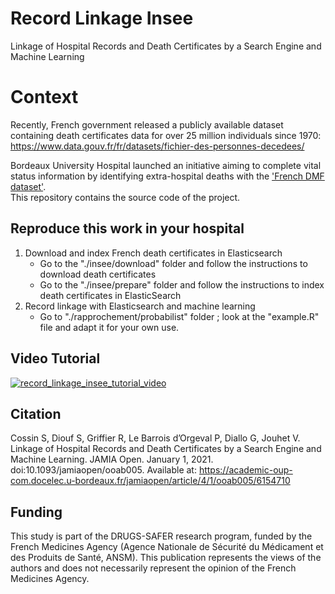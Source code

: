 # Record Linkage Insee
Linkage of Hospital Records and Death Certificates by a Search Engine and Machine Learning

# Context

Recently, French government released a publicly available dataset containing death certificates data for over 25 million individuals since 1970: https://www.data.gouv.fr/fr/datasets/fichier-des-personnes-decedees/  

Bordeaux University Hospital launched an initiative aiming to complete vital status information by identifying extra-hospital deaths with the ['French DMF dataset'](https://www.data.gouv.fr/en/datasets/fichier-des-personnes-decedees/).  
This repository contains the source code of the project. 

## Reproduce this work in your hospital

1. Download and index French death certificates in Elasticsearch
    * Go to the "./insee/download" folder and follow the instructions to download death certificates
    * Go to the "./insee/prepare" folder and follow the instructions to index death certificates in ElasticSearch
2. Record linkage with Elasticsearch and machine learning
    * Go to "./rapprochement/probabilist" folder ; look at the "example.R" file and adapt it for your own use. 

## Video Tutorial
[![record_linkage_insee_tutorial_video](https://img.youtube.com/vi/4BtLhRboPDw/0.jpg)](https://www.youtube.com/watch?v=4BtLhRboPDw)

## Citation
Cossin S, Diouf S, Griffier R, Le Barrois d’Orgeval P, Diallo G, Jouhet V. Linkage of Hospital Records and Death Certificates by a Search Engine and Machine Learning. JAMIA Open. January 1, 2021. doi:10.1093/jamiaopen/ooab005. Available at: https://academic-oup-com.docelec.u-bordeaux.fr/jamiaopen/article/4/1/ooab005/6154710

## Funding
This study is part of the DRUGS-SAFER research program, funded by the French Medicines Agency (Agence Nationale de Sécurité du Médicament et des Produits de Santé, ANSM). This publication represents the views of the authors and does not necessarily represent the opinion of the French Medicines Agency.